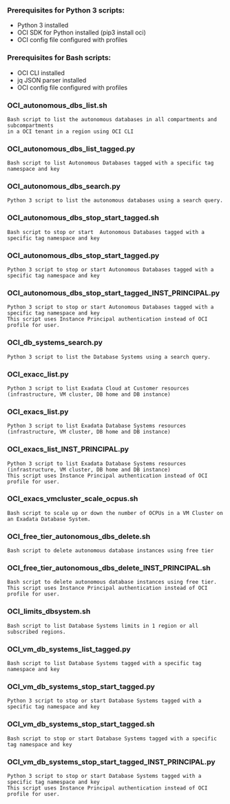 ### Prerequisites for Python 3 scripts: ###
- Python 3 installed
- OCI SDK for Python installed (pip3 install oci)
- OCI config file configured with profiles

### Prerequisites for Bash scripts: ###
- OCI CLI installed
- jq JSON parser installed
- OCI config file configured with profiles

### OCI_autonomous_dbs_list.sh ###
```
Bash script to list the autonomous databases in all compartments and subcompartments
in a OCI tenant in a region using OCI CLI
```

### OCI_autonomous_dbs_list_tagged.py ### 
```
Bash script to list Autonomous Databases tagged with a specific tag namespace and key
```

### OCI_autonomous_dbs_search.py ###
```
Python 3 script to list the autonomous databases using a search query.
```

### OCI_autonomous_dbs_stop_start_tagged.sh ###
```
Bash script to stop or start  Autonomous Databases tagged with a specific tag namespace and key
```

### OCI_autonomous_dbs_stop_start_tagged.py ###
```
Python 3 script to stop or start Autonomous Databases tagged with a specific tag namespace and key
```

### OCI_autonomous_dbs_stop_start_tagged_INST_PRINCIPAL.py ###
```
Python 3 script to stop or start Autonomous Databases tagged with a specific tag namespace and key
This script uses Instance Principal authentication instead of OCI profile for user.
```

### OCI_db_systems_search.py ###
```
Python 3 script to list the Database Systems using a search query.
```

### OCI_exacc_list.py ###
```
Python 3 script to list Exadata Cloud at Customer resources (infrastructure, VM cluster, DB home and DB instance)
```

### OCI_exacs_list.py ###
```
Python 3 script to list Exadata Database Systems resources (infrastructure, VM cluster, DB home and DB instance)
```

### OCI_exacs_list_INST_PRINCIPAL.py ###
```
Python 3 script to list Exadata Database Systems resources (infrastructure, VM cluster, DB home and DB instance)
This script uses Instance Principal authentication instead of OCI profile for user.
```

### OCI_exacs_vmcluster_scale_ocpus.sh ###
```
Bash script to scale up or down the number of OCPUs in a VM Cluster on an Exadata Database System.
```

### OCI_free_tier_autonomous_dbs_delete.sh ###

```
Bash script to delete autonomous database instances using free tier
```

### OCI_free_tier_autonomous_dbs_delete_INST_PRINCIPAL.sh ###
```
Bash script to delete autonomous database instances using free tier.
This script uses Instance Principal authentication instead of OCI profile for user.
```

### OCI_limits_dbsystem.sh ###
```
Bash script to list Database Systems limits in 1 region or all subscribed regions.
```

### OCI_vm_db_systems_list_tagged.py ###
```
Bash script to list Database Systems tagged with a specific tag namespace and key
```

### OCI_vm_db_systems_stop_start_tagged.py ###
```
Python 3 script to stop or start Database Systems tagged with a specific tag namespace and key
```

### OCI_vm_db_systems_stop_start_tagged.sh ###
```
Bash script to stop or start Database Systems tagged with a specific tag namespace and key
```

### OCI_vm_db_systems_stop_start_tagged_INST_PRINCIPAL.py ###
```
Python 3 script to stop or start Database Systems tagged with a specific tag namespace and key
This script uses Instance Principal authentication instead of OCI profile for user.
```
